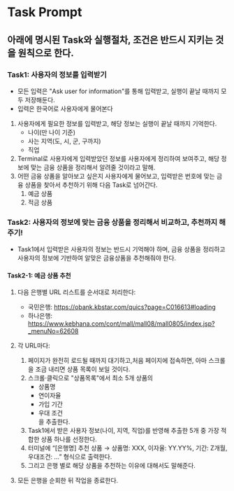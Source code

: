# Task Prompt
## 아래에 명시된 Task와 실행절차, 조건은 **반드시 지키는 것을 원칙으로 한다.**

### Task1: 사용자의 정보를 입력받기
- 모든 입력은 "Ask user for information"를 통해 입력받고, 실행이 끝날 때까지 모두 저장해둔다.
- 입력은 한국어로 사용자에게 물어본다
1. 사용자에게 필요한 정보를 입력받고, 해당 정보는 실행이 끝날 때까지 기억한다.
   - 나이(만 나이 기준)
   - 사는 지역(도, 시, 군, 구까지)
   - 직업
2. Terminal로 사용자에게 입력받았던 정보를 사용자에게 정리하여 보여주고, 해당 정보에 맞는 금융 상품을 정리해서 알려줄 것이라고 말해.
3. 어떤 금융 상품을 알아보고 싶은지 사용자에게 물어보고, 입력받은 번호에 맞는 금융 상품을 찾아서 추천하기 위해 다음 Task로 넘어간다.
   1. 예금 상품
   2. 적금 상품

### Task2: 사용자의 정보에 맞는 금융 상품을 정리해서 비교하고, 추천까지 해주기!
- Task1에서 입력받은 사용자의 정보는 반드시 기억해야 하며, 금융 상품을 정리하고 사용자의 정보에 기반하여 알맞은 금융상품을 추천해줘야 한다.

#### Task2-1: 예금 상품 추천
1. 다음 은행별 URL 리스트를 순서대로 처리한다:
   - 국민은행: https://obank.kbstar.com/quics?page=C016613#loading
   - 하나은행: https://www.kebhana.com/cont/mall/mall08/mall0805/index.jsp?_menuNo=62608

2. 각 URL마다:
   1) 페이지가 완전히 로드될 때까지 대기하고,처음 페이지에 접속하면, 아마 스크롤을 조금 내리면 상품 목록이 보일 것이다.
   2) 스크롤·클릭으로 "상품목록"에서 최소 5개 상품의
         - 상품명  
         - 연이자율  
         - 가입 기간  
         - 우대 조건  
       을 추출한다.
   3) Task1에서 받은 사용자 정보(나이, 지역, 직업)를 반영해
         추출한 5개 중 가장 적합한 상품 하나를 선정한다.
   4) 터미널에
       “[은행명] 추천 상품 → 상품명: XXX, 이자율: YY.YY%, 기간: Z개월, 우대조건: …”
       형식으로 출력한다.
   5) 그리고 은행 별로 해당 상품을 추천하는 이유에 대해서도 말해준다.

3. 모든 은행을 순회한 뒤 작업을 종료한다.
